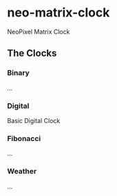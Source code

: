 # neo-matrix-clock
NeoPixel Matrix Clock

## The Clocks

### Binary
...

### Digital
Basic Digital Clock

### Fibonacci
...

### Weather
...

